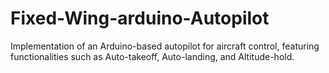 # Fixed-Wing-arduino-Autopilot
Implementation of an Arduino-based autopilot for aircraft control, featuring functionalities such as Auto-takeoff, Auto-landing, and Altitude-hold.
